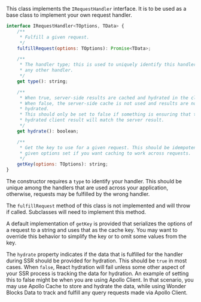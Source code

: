 This class implements the `IRequestHandler` interface. It is to be used as a
base class to implement your own request handler.

```js static
interface IRequestHandler<TOptions, TData> {
    /**
     * Fulfill a given request.
     */
    fulfillRequest(options: TOptions): Promise<TData>;

    /**
     * The handler type; this is used to uniquely identify this handler from
     * any other handler.
     */
    get type(): string;

    /**
     * When true, server-side results are cached and hydrated in the client.
     * When false, the server-side cache is not used and results are not
     * hydrated.
     * This should only be set to false if something is ensuring that the
     * hydrated client result will match the server result.
     */
    get hydrate(): boolean;

    /**
     * Get the key to use for a given request. This should be idempotent for a
     * given options set if you want caching to work across requests.
     */
    getKey(options: TOptions): string;
}
```

The constructor requires a `type` to identify your handler. This should be unique
among the handlers that are used across your application, otherwise, requests
may be fulfilled by the wrong handler.

The `fulfillRequest` method of this class is not implemented and will throw if
called. Subclasses will need to implement this method.

A default implementation of `getKey` is provided that serializes the options of
a request to a string and uses that as the cache key. You may want to override
this behavior to simplify the key or to omit some values from the key.

The `hydrate` property indicates if the data that is fulfilled for the handler
during SSR should be provided for hydration. This should be `true` in most
cases. When `false`, React hydration will fail unless some other aspect of your
SSR process is tracking the data for hydration. An example of setting this to
false might be when you are using Apollo Client. In that scenario, you may use
Apollo Cache to store and hydrate the data, while using Wonder Blocks Data to
track and fulfill any query requests made via Apollo Client.
